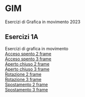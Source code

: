 # GIM
Esercizi di Grafica in movimento 2023

## Esercizi 1A
Esercizi di grafica in movimento  
[Acceso spento 2 frame](Esercizio_1A/acceso_spento_2.html)    
[Acceso spento 3 frame](Esercizio_1A/acceso_spento_3.html)    
[Aperto chiuso 2 frame](Esercizio_1A/aperto_chiuso_2.html)  
[Aperto chiuso 3 frame](Esercizio_1A/aperto_chiuso_3.html)   
[Rotazione 2 frame](Esercizio_1A/rotazione_2.html)   
[Rotazione 3 frame](Esercizio_1A/rotazione_3.html)    
[Spostamento 2 frame](Esercizio_1A/spostamento_2.html)  
[Spostamento 3 frame](Esercizio_1A/spostamento_3.html)  
